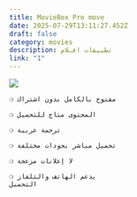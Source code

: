 ```yaml
---
title: MovieBox Pro move
date: 2025-07-29T13:11:27.452Z
draft: false
category: movies
description: تطبيقات افـلام
link: "1"
---
```



![](/images/uploads/1000109981.png)

```
❍ مفتوح بالكامل بدون اشتراك

❍ المحتوى متاح للتحميل 

❍ ترجمة عربية 

❍ تحميل مباشر بجودات مختلفة

❍ لا إعلانات مزعجة

❍ يدعم الهاتف والتلفاز 
التحمبل
```